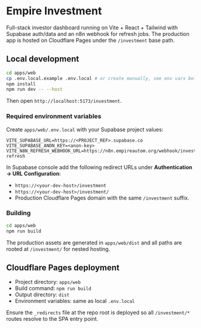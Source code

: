 # Empire Investment

Full-stack investor dashboard running on Vite + React + Tailwind with Supabase auth/data and an n8n webhook for refresh jobs. The production app is hosted on Cloudflare Pages under the `/investment` base path.

## Local development

```bash
cd apps/web
cp .env.local.example .env.local # or create manually, see env vars below
npm install
npm run dev -- --host
```

Then open `http://localhost:5173/investment`.

### Required environment variables

Create `apps/web/.env.local` with your Supabase project values:

```
VITE_SUPABASE_URL=https://<PROJECT_REF>.supabase.co
VITE_SUPABASE_ANON_KEY=<anon-key>
VITE_N8N_REFRESH_WEBHOOK_URL=https://n8n.empireautom.org/webhook/investment-refresh
```

In Supabase console add the following redirect URLs under **Authentication → URL Configuration**:

- `https://<your-dev-host>/investment`
- `https://<your-dev-host>/investment/`
- Production Cloudflare Pages domain with the same `/investment` suffix.

### Building

```bash
cd apps/web
npm run build
```

The production assets are generated in `apps/web/dist` and all paths are rooted at `/investment/` for nested hosting.

## Cloudflare Pages deployment

- Project directory: `apps/web`
- Build command: `npm run build`
- Output directory: `dist`
- Environment variables: same as local `.env.local`

Ensure the `_redirects` file at the repo root is deployed so all `/investment/*` routes resolve to the SPA entry point.
